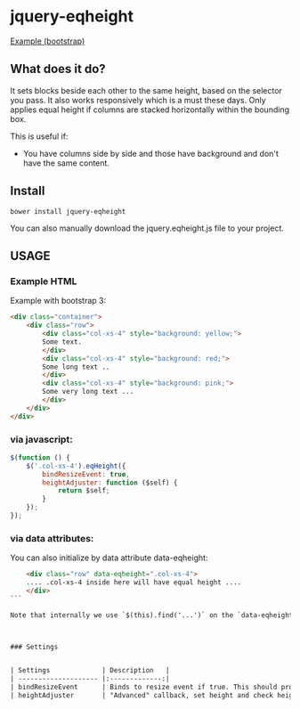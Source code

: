 # jquery-eqheight


[Example (bootstrap)](https://cdn.rawgit.com/peec/jquery-eqheight/0.0.5/samples/bootstrap.html)


## What does it do?

It sets blocks beside each other to the same height, based on the selector you pass. It
also works responsively which is a must these days. Only applies equal height if columns are stacked horizontally within
the bounding box.


This is useful if:

- You have columns side by side and those have background and don't have the same content.


## Install


```
bower install jquery-eqheight
```

You can also manually download the jquery.eqheight.js file to your project.



## USAGE


### Example HTML

Example with bootstrap 3:

```html
<div class="container">
    <div class="row">
        <div class="col-xs-4" style="background: yellow;">
        Some text.
        </div>
        <div class="col-xs-4" style="background: red;">
        Some long text ..
        </div>
        <div class="col-xs-4" style="background: pink;">
        Some very long text ...
        </div>
    </div>
</div>
```

### via javascript:

```javascript
$(function () {
    $('.col-xs-4').eqHeight({
        bindResizeEvent: true,
        heightAdjuster: function ($self) {
            return $self;
        }
    });
});
```

### via data attributes:

You can also initialize by data attribute data-eqheight:

````html
    <div class="row" data-eqheight=".col-xs-4">
    .... .col-xs-4 inside here will have equal height ....
    </div>
```

Note that internally we use `$(this).find('...')` on the `data-eqheight` attribute so only children of the container will be found. This is useful so you don't apply the rules globally.



### Settings


| Settings             | Description   |
| -------------------- |:-------------:|
| bindResizeEvent      | Binds to resize event if true. This should probably be done, if you have a responsive site. if not disable it (better performance). |
| heightAdjuster       | "Advanced" callback, set height and check height on parent or child of the selector passed to the plugin.   |

